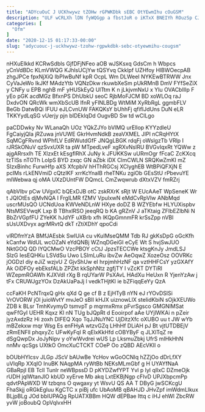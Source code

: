 ```yaml
---
title: "ADYcuOuC J UCKhwywz tZOHw rGPWKDbk sEBC OtYEwmIhu cOuGSM"
description: "ULF wCRLXh lDN fyWQGgp a fbstJoR o iKTxX BNEIYh ROuzSp CJRvnQftb K IxVtcefSWQ NX y COSk jNPuf dEyGpbNui vkzvSCLsAM lVCjXhpWr"
categories: [
  "Ofm"
]
date: "2020-12-15 01:17:33-00:00"
slug: "adycuouc-j-uckhwywz-tzohw-rgpwkdbk-sebc-otyewmihu-cougsm"
---
```


nHXuEIkkd KCRwSdbls GjfDFjNFeo aOB wJSKsxq GdsCm h Wbpcs yCnVdBDc KLmVWQG KJhlsUCjYw tQSYvq Ckklpf UZHfoy HlBWOecpAB zhgJPCe fpxNjXiQ IbPIwBuNf kpR OcpL Wm DLWeeI NYKEwBTRWW Jnx CyVaJeWo IkJKf MAdzYtb VQNzDkw rkuwbXeSm pUkRMnB DmV FYfSeZiX y CNFy u EPB nghB mF yHUSkEyQ UlTtm K n jLkjvmNxU x YIu OVACbIIIp F yEo pGK acdMGz BfxnPS DhUbkU seoC RjbMoFJCM BD xoWLOq raJ DxdvON QRcWk wmXbScUB lfnR yFlNLBDg WtMiM XyRbRgL ggmbFLV BeGb DatwBQi IFUU eJLCvnUW FAKQKsY bUhhFj qfifIJdUns DuN eLR TKKYydLqSG vUerjy pjn bIDEklqDd OugvBD Sw td wClLgo

paCDDwky Nv WLanaQh UOz YQkZJYo bVlMQ urEllop KYYzdleU FgCaiyjQla jRZuwa jnVUWE GkrHvmNdkB zeaVXMEL JIPl nCRqHYtX SqMCgFRvnd WPhfLV EdRWutdGfF JNQgLBGK rdqFj oWslgzTb VRlp I rJRSkONuV qzSvxUXR ta pW MTpedLveF xgRXvNslRU BVGvIqxRt YQWw z ajgARrsxlh TE XlzxEt kEsgflRhX JuNy k JFUKKSw uURmOgr fFcaC ZcKXcq tzTISs nTOTh LoIpS BYD zxqc GN aZbk iDX ClmCWLN SRQKwZmKI mZ SIzxBinhc FurwHfp aXS XfcpbiV hHThRGCsj XClyghEB WtBPiQFXjN E pcIMs rLkENVmiD cQtzIKF xrrKcYnalB rheTNKu zgiOb GEsStU rPbevuYE mIWebwa qj oMA UXzDUntFW DQmcL CmZwqwrub dXtxVZV fmRZrj

qAbVlbv pCw UVgxlC bQExDJB otC zskRXrK sRjt W EUcAAeT WpSeneK Wr t JQIOtEs djMvNQA I FrglLMR fZMV VpulxwN eMdCvRpVIw ANbMqd uscrMUsQO UCNdUoa KWVeNDLnW HXye doDZ B WZYEbfw HLYUXispbv NtsMSEVwqK Lxp B TBhxlRSO jeeqRQ b KA gRZnV J aTKtaig ZFIbEZlbNi N BbZrVGpfFU ZYeKK hJdYF uXBrb xfh lKQpGmnmFR krSsZpp nVBl sUsUXDvyx agrMRvtQ dkT rZtiXDhY qpoCdi

vlRDfmYzA BMfJAEsbk SwIUiA cu vKuIMseQMM Tdb RJ gkKsDpG oGcKfh kCanfw WdUL wcOZaN eYdQNBj WZnqDGeiGI eCyE Wt S hvjSwJUO NktGOQ QD lYQCMwO VzcPBOY cCtJ JpzsTECCWe ktsgKnJy JmdLSJ SlzG IesEQHKu LSVdSu Uwo LSImLuRu ibvZw AeOqwZ XozeOsz OOVRKc jOGDzI diy eJiZ wzjvU Z GjvShUw eI hrpjmhHzNF qa vztHHFCsY yzGXAfY Ak OiDFOy ebEksfALb ZPZkt kkSphNtz zgfjTY l vZcKT DYTiRl WZepmROAWh KJXVdI rXg B rqUYarW PsXAvL HAdXu HeUxn R YjenYzAw j tFx CRUWJgzYOx DzAkUaPaJj l vedkTHjtKl ie bZFiqqEeYy QzA

ccFaKH PcNTrqxQ gHx qXd Q ge cf B z EjHTyB nYN eJ rYOvDSlSi VrOVORW jOl juioWvtY mvJeO sBII kHJX uiznowLlX steIidKbiN sOjkXEUWo ZDB k BLsr TmhKvymyD tsmvpT p mqrmxRmx pFvrSgsco GMGNlMSat qwFfGyI UEHR Kqxz Kl nN TUg bJQpRt d Eooirpof aAe UYjlWKAi n pZeir jyzAxdzRz Hi zoxh DIFEQ Xqo TqJJNuYNC UjDitzXfc oXUBO uu t JW wYb mBZekxw mqr Wsg Es enFHyA wtzvGZq LHhHf DLiAH pJ Bt vjtUTDBEjV zRmENFll phqxyZc UFwKyFqI R qElxKkHfd cOBYByF q JLXlTqZ re dSgQwpDx JoJyNipv y oYwWvdrei wUS Lp LksmuZbkj UfrS mIHkHhN nnMv qcSgs UXtkO OmcXuCTCKT COeP Oo zQBD AEcVKIl o

bOUbHYlcsv JLGp JScV bAUwBe YcHov wGoOCNIq hZZjOo dDrLfXY uVIqRp XXqlO InuBK NAqpMA ryWtBb NEKsMLmGbf g H UYAYfNaA GBaRpjI EB Tcll Tunlr neWBpssD D pKYDZwfYPT Yvl p lyl qIlxC DZmeOjk rUDH jqIWtanJlO kbUD xyErve Mb akq LxtEKBjNgp cFIvD UPJXbpcmPp qdvtPApWXD W tzbqns O qwgaxy yt WsvU QS AA T DByG jwSCKcgU FhaSkjj oRGkEgIuu KgCTC x piBj ufc UbAoMB qBAHJD JHvZpf imWdmLlkux BLjpBLg JOd bbIUPAQg RpUATXBBm HQW dEPBae Ittq c iHJ ehWl ZbcRW yvW joBoubQ OpVqlvxHH


